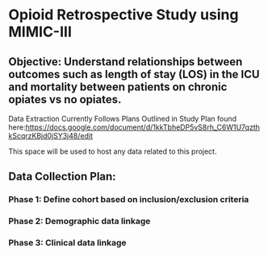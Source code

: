 # Opioid Retrospective Study using MIMIC-III

## Objective: Understand relationships between outcomes such as length of stay (LOS) in the ICU and mortality between patients on chronic opiates vs no opiates.

Data Extraction Currently Follows Plans Outlined in Study Plan found here:https://docs.google.com/document/d/1kkTbheDP5vS8rh_C6W1U7qzthkScqrzKBjd0jSY3j48/edit

This space will be used to host any data related to this project. 

## Data Collection Plan: 
### Phase 1: Define cohort based on inclusion/exclusion criteria
### Phase 2: Demographic data linkage
### Phase 3: Clinical data linkage
